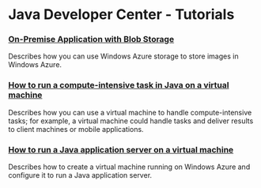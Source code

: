 # Java Developer Center - Tutorials

### [On-Premise Application with Blob Storage][on_premise_storage]

Describes how you can use Windows Azure storage to store images in Windows Azure.

### [How to run a compute-intensive task in Java on a virtual machine][compute_intensive]

Describes how you can use a virtual machine to handle compute-intensive tasks; for example, a virtual machine could handle tasks and deliver results to client machines or mobile applications.

### [How to run a Java application server on a virtual machine][java_application_server]

Describes how to create a virtual machine running on Windows Azure and configure it to run a Java application server.

[on_premise_storage]: ..\tutorials\on-premise-app-with-blob-storage.md
[compute_intensive]: ..\howto\howto_java_compute_task.md
[java_application_server]: ..\howto\howto_java_virtual_machine.md